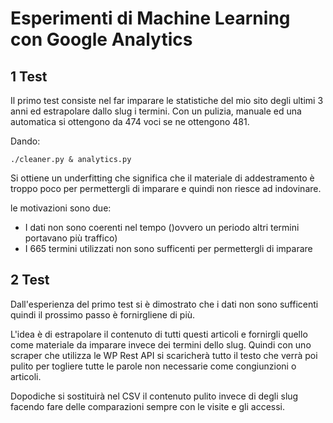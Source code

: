 # Esperimenti di Machine Learning con Google Analytics

## 1 Test

Il primo test consiste nel far imparare le statistiche del mio sito degli ultimi 3 anni ed estrapolare dallo slug i termini. 
Con un pulizia, manuale ed una automatica si ottengono da 474 voci se ne ottengono 481. 

Dando:
```
./cleaner.py & analytics.py
```

Si ottiene un underfitting che significa che il materiale di addestramento è troppo poco per permettergli di imparare e quindi non riesce ad indovinare.

le motivazioni sono due:

* I dati non sono coerenti nel tempo ()ovvero un periodo altri termini portavano più traffico)
* I 665 termini utilizzati non sono sufficenti per permettergli di imparare

## 2 Test

Dall'esperienza del primo test si è dimostrato che i dati non sono sufficenti quindi il prossimo passo è fornirgliene di più. 

L'idea è di estrapolare il contenuto di tutti questi articoli e fornirgli quello come materiale da imparare invece dei termini dello slug. 
Quindi con uno scraper che utilizza le WP Rest API si scaricherà tutto il testo che verrà poi pulito per togliere tutte le parole non necessarie come congiunzioni o articoli. 

Dopodiche si sostituirà nel CSV il contenuto pulito invece di degli slug facendo fare delle comparazioni sempre con le visite e gli accessi.
